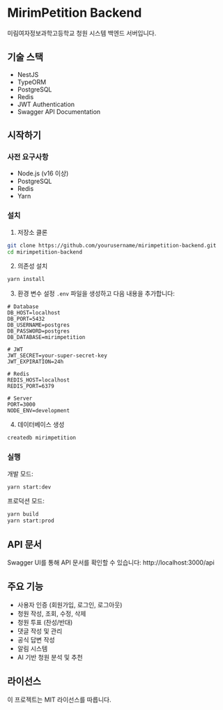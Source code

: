 # MirimPetition Backend

미림여자정보과학고등학교 청원 시스템 백엔드 서버입니다.

## 기술 스택

- NestJS
- TypeORM
- PostgreSQL
- Redis
- JWT Authentication
- Swagger API Documentation

## 시작하기

### 사전 요구사항

- Node.js (v16 이상)
- PostgreSQL
- Redis
- Yarn

### 설치

1. 저장소 클론
```bash
git clone https://github.com/yourusername/mirimpetition-backend.git
cd mirimpetition-backend
```

2. 의존성 설치
```bash
yarn install
```

3. 환경 변수 설정
`.env` 파일을 생성하고 다음 내용을 추가합니다:
```env
# Database
DB_HOST=localhost
DB_PORT=5432
DB_USERNAME=postgres
DB_PASSWORD=postgres
DB_DATABASE=mirimpetition

# JWT
JWT_SECRET=your-super-secret-key
JWT_EXPIRATION=24h

# Redis
REDIS_HOST=localhost
REDIS_PORT=6379

# Server
PORT=3000
NODE_ENV=development
```

4. 데이터베이스 생성
```bash
createdb mirimpetition
```

### 실행

개발 모드:
```bash
yarn start:dev
```

프로덕션 모드:
```bash
yarn build
yarn start:prod
```

## API 문서

Swagger UI를 통해 API 문서를 확인할 수 있습니다:
http://localhost:3000/api

## 주요 기능

- 사용자 인증 (회원가입, 로그인, 로그아웃)
- 청원 작성, 조회, 수정, 삭제
- 청원 투표 (찬성/반대)
- 댓글 작성 및 관리
- 공식 답변 작성
- 알림 시스템
- AI 기반 청원 분석 및 추천

## 라이선스

이 프로젝트는 MIT 라이선스를 따릅니다.
